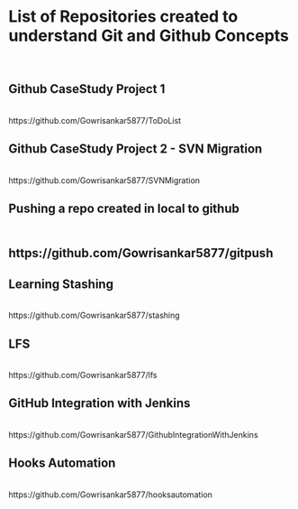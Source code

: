 <H1>List of Repositories created to understand Git and Github Concepts</H1><br>
<H2>Github CaseStudy Project 1</H2><br>
https://github.com/Gowrisankar5877/ToDoList<br>
<H2>Github CaseStudy Project 2 - SVN Migration</H2><br>
https://github.com/Gowrisankar5877/SVNMigration<br>
<H2> Pushing a repo created in local to github <H2><br>
https://github.com/Gowrisankar5877/gitpush<br>
<H2>Learning Stashing</H2><br>
https://github.com/Gowrisankar5877/stashing<br>
<H2>LFS</H2><br>
https://github.com/Gowrisankar5877/lfs<br>
<H2>GitHub Integration with Jenkins </H2><br>
https://github.com/Gowrisankar5877/GithubIntegrationWithJenkins<br>
<H2>Hooks Automation</H2><br>
https://github.com/Gowrisankar5877/hooksautomation

